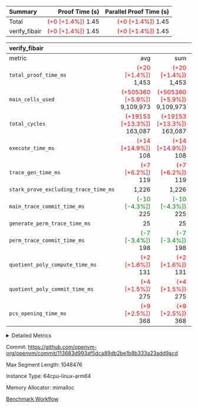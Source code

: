 | Summary | Proof Time (s) | Parallel Proof Time (s) |
|:---|---:|---:|
| Total | <span style='color: red'>(+0 [+1.4%])</span> 1.45 | <span style='color: red'>(+0 [+1.4%])</span> 1.45 |
| verify_fibair | <span style='color: red'>(+0 [+1.4%])</span> 1.45 | <span style='color: red'>(+0 [+1.4%])</span> 1.45 |


| verify_fibair |||||
|:---|---:|---:|---:|---:|
|metric|avg|sum|max|min|
| `total_proof_time_ms ` | <span style='color: red'>(+20 [+1.4%])</span> 1,453 | <span style='color: red'>(+20 [+1.4%])</span> 1,453 | <span style='color: red'>(+20 [+1.4%])</span> 1,453 | <span style='color: red'>(+20 [+1.4%])</span> 1,453 |
| `main_cells_used     ` | <span style='color: red'>(+505360 [+5.9%])</span> 9,109,973 | <span style='color: red'>(+505360 [+5.9%])</span> 9,109,973 | <span style='color: red'>(+505360 [+5.9%])</span> 9,109,973 | <span style='color: red'>(+505360 [+5.9%])</span> 9,109,973 |
| `total_cycles        ` | <span style='color: red'>(+19153 [+13.3%])</span> 163,087 | <span style='color: red'>(+19153 [+13.3%])</span> 163,087 | <span style='color: red'>(+19153 [+13.3%])</span> 163,087 | <span style='color: red'>(+19153 [+13.3%])</span> 163,087 |
| `execute_time_ms     ` | <span style='color: red'>(+14 [+14.9%])</span> 108 | <span style='color: red'>(+14 [+14.9%])</span> 108 | <span style='color: red'>(+14 [+14.9%])</span> 108 | <span style='color: red'>(+14 [+14.9%])</span> 108 |
| `trace_gen_time_ms   ` | <span style='color: red'>(+7 [+6.2%])</span> 119 | <span style='color: red'>(+7 [+6.2%])</span> 119 | <span style='color: red'>(+7 [+6.2%])</span> 119 | <span style='color: red'>(+7 [+6.2%])</span> 119 |
| `stark_prove_excluding_trace_time_ms` |  1,226 |  1,226 |  1,226 |  1,226 |
| `main_trace_commit_time_ms` | <span style='color: green'>(-10 [-4.3%])</span> 225 | <span style='color: green'>(-10 [-4.3%])</span> 225 | <span style='color: green'>(-10 [-4.3%])</span> 225 | <span style='color: green'>(-10 [-4.3%])</span> 225 |
| `generate_perm_trace_time_ms` |  25 |  25 |  25 |  25 |
| `perm_trace_commit_time_ms` | <span style='color: green'>(-7 [-3.4%])</span> 198 | <span style='color: green'>(-7 [-3.4%])</span> 198 | <span style='color: green'>(-7 [-3.4%])</span> 198 | <span style='color: green'>(-7 [-3.4%])</span> 198 |
| `quotient_poly_compute_time_ms` | <span style='color: red'>(+2 [+1.6%])</span> 131 | <span style='color: red'>(+2 [+1.6%])</span> 131 | <span style='color: red'>(+2 [+1.6%])</span> 131 | <span style='color: red'>(+2 [+1.6%])</span> 131 |
| `quotient_poly_commit_time_ms` | <span style='color: red'>(+4 [+1.5%])</span> 275 | <span style='color: red'>(+4 [+1.5%])</span> 275 | <span style='color: red'>(+4 [+1.5%])</span> 275 | <span style='color: red'>(+4 [+1.5%])</span> 275 |
| `pcs_opening_time_ms ` | <span style='color: red'>(+9 [+2.5%])</span> 368 | <span style='color: red'>(+9 [+2.5%])</span> 368 | <span style='color: red'>(+9 [+2.5%])</span> 368 | <span style='color: red'>(+9 [+2.5%])</span> 368 |



<details>
<summary>Detailed Metrics</summary>

|  | verify_program_compile_ms | total_cells | stark_prove_excluding_trace_time_ms | quotient_poly_compute_time_ms | quotient_poly_commit_time_ms | perm_trace_commit_time_ms | pcs_opening_time_ms | main_trace_commit_time_ms |
| --- | --- | --- | --- | --- | --- | --- | --- |
|  | 5 | 65,536 | 64 | 3 | 14 | 0 | 32 | 14 | 

| air_name | rows | quotient_deg | main_cols | interactions | constraints | cells |
| --- | --- | --- | --- | --- | --- | --- |
| AccessAdapterAir<2> |  | 4 |  | 5 | 11 |  | 
| AccessAdapterAir<4> |  | 4 |  | 5 | 11 |  | 
| AccessAdapterAir<8> |  | 4 |  | 5 | 11 |  | 
| FibonacciAir | 32,768 | 1 | 2 |  | 5 | 65,536 | 
| FriReducedOpeningAir |  | 4 |  | 39 | 60 |  | 
| NativePoseidon2Air<BabyBearParameters>, 1> |  | 4 |  | 136 | 530 |  | 
| PhantomAir |  | 4 |  | 3 | 4 |  | 
| ProgramAir |  | 1 |  | 1 | 4 |  | 
| VariableRangeCheckerAir |  | 1 |  | 1 | 4 |  | 
| VmAirWrapper<AluNativeAdapterAir, FieldArithmeticCoreAir> |  | 4 |  | 15 | 23 |  | 
| VmAirWrapper<BranchNativeAdapterAir, BranchEqualCoreAir<1> |  | 4 |  | 11 | 22 |  | 
| VmAirWrapper<JalNativeAdapterAir, JalCoreAir> |  | 4 |  | 7 | 6 |  | 
| VmAirWrapper<NativeAdapterAir<2, 0>, PublicValuesCoreAir> |  | 4 |  | 11 | 22 |  | 
| VmAirWrapper<NativeLoadStoreAdapterAir<1>, NativeLoadStoreCoreAir<1> |  | 4 |  | 15 | 16 |  | 
| VmAirWrapper<NativeLoadStoreAdapterAir<4>, NativeLoadStoreCoreAir<4> |  | 4 |  | 15 | 16 |  | 
| VmAirWrapper<NativeVectorizedAdapterAir<4>, FieldExtensionCoreAir> |  | 4 |  | 15 | 23 |  | 
| VmConnectorAir |  | 4 |  | 3 | 8 |  | 
| VolatileBoundaryAir |  | 4 |  | 4 | 16 |  | 

| group | trace_gen_time_ms | total_proof_time_ms | total_cycles | total_cells | stark_prove_excluding_trace_time_ms | quotient_poly_compute_time_ms | quotient_poly_commit_time_ms | perm_trace_commit_time_ms | pcs_opening_time_ms | main_trace_commit_time_ms | main_cells_used | generate_perm_trace_time_ms | execute_time_ms |
| --- | --- | --- | --- | --- | --- | --- | --- | --- | --- | --- | --- | --- | --- |
| verify_fibair | 119 | 1,453 | 163,087 | 25,418,392 | 1,226 | 131 | 275 | 198 | 368 | 225 | 9,109,973 | 25 | 108 | 

| group | air_name | rows | prep_cols | perm_cols | main_cols | cells |
| --- | --- | --- | --- | --- | --- | --- |
| verify_fibair | AccessAdapterAir<2> | 65,536 |  | 12 | 11 | 1,507,328 | 
| verify_fibair | AccessAdapterAir<4> | 32,768 |  | 12 | 13 | 819,200 | 
| verify_fibair | AccessAdapterAir<8> | 128 |  | 12 | 17 | 3,712 | 
| verify_fibair | FriReducedOpeningAir | 1,024 |  | 44 | 27 | 72,704 | 
| verify_fibair | NativePoseidon2Air<BabyBearParameters>, 1> | 16,384 |  | 160 | 399 | 9,158,656 | 
| verify_fibair | PhantomAir | 4,096 |  | 8 | 6 | 57,344 | 
| verify_fibair | ProgramAir | 8,192 |  | 8 | 10 | 147,456 | 
| verify_fibair | VariableRangeCheckerAir | 262,144 | 2 | 8 | 1 | 2,359,296 | 
| verify_fibair | VmAirWrapper<AluNativeAdapterAir, FieldArithmeticCoreAir> | 131,072 |  | 20 | 29 | 6,422,528 | 
| verify_fibair | VmAirWrapper<BranchNativeAdapterAir, BranchEqualCoreAir<1> | 32,768 |  | 16 | 23 | 1,277,952 | 
| verify_fibair | VmAirWrapper<JalNativeAdapterAir, JalCoreAir> | 4,096 |  | 12 | 9 | 86,016 | 
| verify_fibair | VmAirWrapper<NativeLoadStoreAdapterAir<1>, NativeLoadStoreCoreAir<1> | 32,768 |  | 24 | 22 | 1,507,328 | 
| verify_fibair | VmAirWrapper<NativeLoadStoreAdapterAir<4>, NativeLoadStoreCoreAir<4> | 16,384 |  | 24 | 31 | 901,120 | 
| verify_fibair | VmAirWrapper<NativeVectorizedAdapterAir<4>, FieldExtensionCoreAir> | 8,192 |  | 20 | 38 | 475,136 | 
| verify_fibair | VmConnectorAir | 2 | 1 | 8 | 4 | 24 | 
| verify_fibair | VolatileBoundaryAir | 32,768 |  | 8 | 11 | 622,592 | 

</details>


Commit: https://github.com/openvm-org/openvm/commit/113683d993af5dca89db2be1b8b333a23add9acd

Max Segment Length: 1048476

Instance Type: 64cpu-linux-arm64

Memory Allocator: mimalloc

[Benchmark Workflow](https://github.com/openvm-org/openvm/actions/runs/13223685582)

